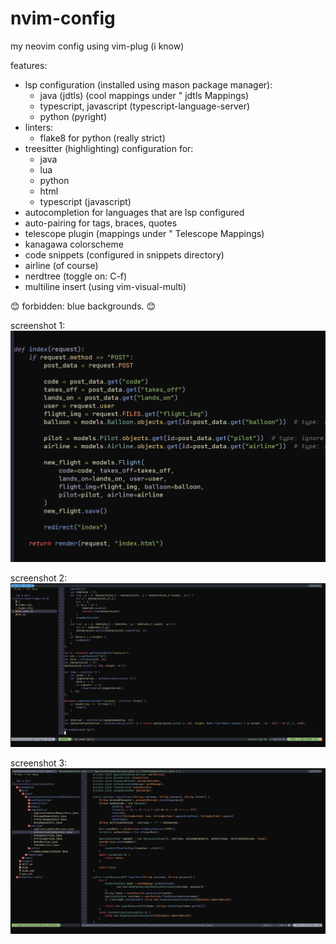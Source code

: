 # nvim-config
my neovim config
using vim-plug (i know)

features:
- lsp configuration (installed using mason package manager):
  - java (jdtls) (cool mappings under " jdtls Mappings)
  - typescript, javascript (typescript-language-server)
  - python (pyright)
- linters:
  - flake8 for python (really strict)
- treesitter (highlighting) configuration for:
  - java
  - lua
  - python
  - html
  - typescript (javascript)
- autocompletion for languages that are lsp configured
- auto-pairing for tags, braces, quotes
- telescope plugin (mappings under " Telescope Mappings)
- kanagawa colorscheme
- code snippets (configured in snippets directory)
- airline (of course)
- nerdtree (toggle on: C-f)
- multiline insert (using vim-visual-multi)

:blush: forbidden: blue backgrounds. :blush:

screenshot 1:
![](screenshots/nvim-1.png)

screenshot 2:
![](screenshots/nvim-2.png)

screenshot 3:
![](screenshots/nvim-3.png)
